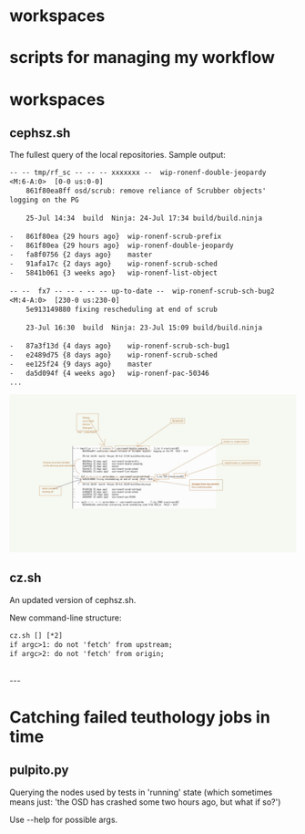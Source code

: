 # workspaces
scripts for managing my workflow
================================

workspaces
==========

cephsz.sh
---------
The fullest query of the local repositories.
Sample output:

```
-- -- tmp/rf_sc -- -- -- xxxxxxx --  wip-ronenf-double-jeopardy      <M:6-A:0>  [0-0 us:0-0]               
	861f80ea8ff osd/scrub: remove reliance of Scrubber objects' logging on the PG

	25-Jul 14:34  build  Ninja: 24-Jul 17:34 build/build.ninja

-	861f80ea {29 hours ago}  wip-ronenf-scrub-prefix
-	861f80ea {29 hours ago}  wip-ronenf-double-jeopardy
-	fa8f0756 {2 days ago}    master
-	91afa17c {2 days ago}    wip-ronenf-scrub-sched
-	5841b061 {3 weeks ago}   wip-ronenf-list-object

-- --  fx7 -- -- - -- -- up-to-date --  wip-ronenf-scrub-sch-bug2      <M:4-A:0>  [230-0 us:230-0]              
	5e913149880 fixing rescheduling at end of scrub

	23-Jul 16:30  build  Ninja: 23-Jul 15:09 build/build.ninja

-	87a3f13d {4 days ago}    wip-ronenf-scrub-sch-bug1
-	e2489d75 {8 days ago}    wip-ronenf-scrub-sched
-	ee125f24 {9 days ago}    master
-	da5d094f {4 weeks ago}   wip-ronenf-pac-50346
...
```

![Alt text](aux/cephsz-annotated-1.jpg?raw=true "V0.1")

cz.sh
-----

An updated version of cephsz.sh.

New command-line structure:<br>
```
cz.sh [] [*2]
if argc>1: do not 'fetch' from upstream;
if argc>2: do not 'fetch' from origin;
```
<br>
---
<br>


Catching failed teuthology jobs in time
=======================================

pulpito.py
----------

Querying the nodes used by tests in 'running' state (which sometimes means just:
'the OSD has crashed some two hours ago, but what if so?')

Use --help for possible args.


